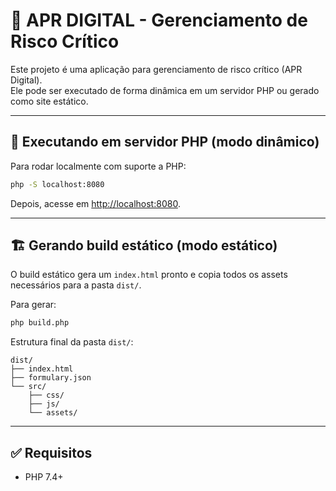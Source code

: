 # 📌 APR DIGITAL - Gerenciamento de Risco Crítico

Este projeto é uma aplicação para gerenciamento de risco crítico (APR Digital).  
Ele pode ser executado de forma dinâmica em um servidor PHP ou gerado como site estático.

---

## 🚀 Executando em servidor PHP (modo dinâmico)

Para rodar localmente com suporte a PHP:

```bash
php -S localhost:8080
```

Depois, acesse em [http://localhost:8080](http://localhost:8080).

---

## 🏗️ Gerando build estático (modo estático)

O build estático gera um `index.html` pronto e copia todos os assets necessários para a pasta `dist/`.

Para gerar:

```bash
php build.php
```

Estrutura final da pasta `dist/`:

```
dist/
├── index.html
├── formulary.json
└── src/
    ├── css/
    ├── js/
    └── assets/
```

---

## ✅ Requisitos

- PHP 7.4+
